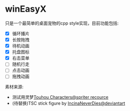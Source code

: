 # winEasyX

只是一个最简单的桌面宠物的cpp style实现，目前功能包括:

* [x] 循环播片
* [x] 长按拖拽
* [x] 待机动画
* [x] 托盘图标
* [x] 右击菜单
* [ ] 随机行走
* [ ] 点击动画
* [ ] 拖拽动画

素材来源:

- 测试用灵梦[Touhou Characters@spriter recource](https://www.spriters-resource.com/pc_computer/touhoupuppetdanceperformancetouhoumon/sheet/100669/)
- (待替换)TSC stick figure by [IncinaNeverDies@deviantart](https://www.deviantart.com/incinaneverdies/art/The-Second-Coming-Alan-Becker-Sprite-Sheet-1162005369)